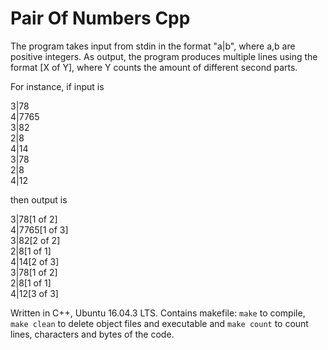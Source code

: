 # Pair Of Numbers Cpp
The program takes input from stdin in the format "a|b", where a,b are positive integers. As output, the program produces 
multiple lines using the format [X of Y], where Y counts the amount of different second parts.

For instance, if input is 

3|78 <br/>
4|7765<br/>
3|82<br/>
2|8<br/>
4|14<br/>
3|78<br/>
2|8<br/>
4|12<br/>

then output is

3|78[1 of 2] <br/>
4|7765[1 of 3] <br/>
3|82[2 of 2]<br/>
2|8[1 of 1] <br/>
4|14[2 of 3] <br/>
3|78[1 of 2] <br/>
2|8[1 of 1] <br/>
4|12[3 of 3] <br/>


Written in C++, Ubuntu 16.04.3 LTS. Contains makefile: `make` to compile, `make clean` to delete object files and executable 
and `make count` to count lines, characters and bytes of the code.
